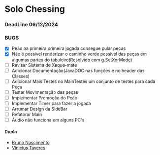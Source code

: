 # Solo Chessing

### DeadLine 06/12/2024
### BUGS
* [X] Peão na primeira primeira jogada consegue pular peças
* [X] Não é possivel renderizar o caminho verde possivel das peças em algumas partes do tabuleiro(Resolvido com g.SetXorMode)
* [ ] Revisar Sistema de Xeque-mate
* [ ] Adicionar Documentação(JavaDOC nas funções e no header das Classes)
* [ ] Adicionar Mais Testes no MainTestes um conjunto de testes para cada Peça
* [ ] Testar Movimentação das peças
* [ ] Implementar Promoção do Peão
* [ ] Implementar Timer para fazer a jogada
* [ ] Arrumar Design da SideBar
* [ ] Refatorar Main
* [ ] Áudio não funciona em alguns PC's

#### Dupla
* [Bruno Nascimento](https://github.com/Chipskein)
* [Vinicius Taveres](https://github.com/Viniciusilvainfo)




